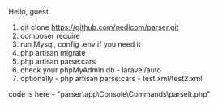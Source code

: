 Hello, guest.

1. git clone https://github.com/nedicom/parser.git
2. composer require 
3. run Mysql, config .env if you need it
4. php artisan migrate
5. php artisan parse:cars
7. check your phpMyAdmin db - laravel/auto
6. optionally - php artisan parse:cars - test.xml/test2.xml

code is here - "parser\app\Console\Commands\parseIt.php"